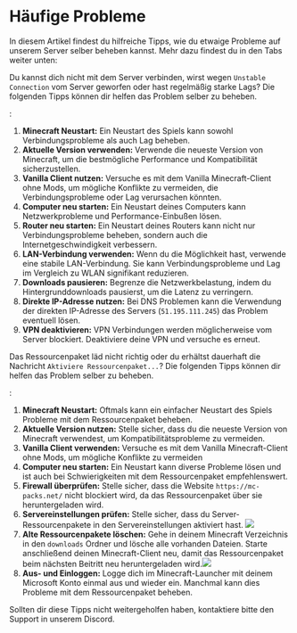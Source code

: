 # Häufige Probleme

<include from="util.md" element-id="survival-closed"/>

In diesem Artikel findest du hilfreiche Tipps, wie du etwaige Probleme auf unserem Server selber beheben kannst. Mehr dazu findest du in den Tabs weiter unten:
<tabs>

<tab title="Verbindungsprobleme / Netzwerk Lags">

Du kannst dich nicht mit dem Server verbinden, wirst wegen `Unstable Connection` vom Server geworfen oder hast regelmäßig starke Lags?
Die folgenden Tipps können dir helfen das Problem selber zu beheben.

:
1. **Minecraft Neustart:** Ein Neustart des Spiels kann sowohl Verbindungsprobleme als auch Lag
   beheben.
2. **Aktuelle Version verwenden:** Verwende die neueste Version von Minecraft, um die
   bestmögliche Performance und Kompatibilität sicherzustellen.
3. **Vanilla Client nutzen:** Versuche es mit dem Vanilla Minecraft-Client ohne Mods, um mögliche Konflikte
   zu vermeiden, die Verbindungsprobleme oder Lag verursachen könnten.
4. **Computer neu starten:** Ein Neustart deines Computers kann Netzwerkprobleme und
   Performance-Einbußen lösen.
5. **Router neu starten:** Ein Neustart deines Routers kann nicht nur Verbindungsprobleme
   beheben, sondern auch die Internetgeschwindigkeit verbessern.
6. **LAN-Verbindung verwenden:** Wenn du die Möglichkeit hast, verwende eine stabile LAN-Verbindung. Sie kann Verbindungsprobleme und Lag im Vergleich zu WLAN
   signifikant reduzieren.
7. **Downloads pausieren:** Begrenze die Netzwerkbelastung, indem du Hintergrunddownloads pausierst,
   um die Latenz zu verringern.
8. **Direkte IP-Adresse nutzen:** Bei DNS Problemen kann die Verwendung der direkten IP-Adresse des Servers (`51.195.111.245`) das Problem eventuell lösen.
9. **VPN deaktivieren:** VPN Verbindungen werden möglicherweise vom Server blockiert. Deaktiviere deine VPN und versuche es erneut.

</tab>
<tab title="Probleme mit dem Ressourcenpaket">

Das Ressourcenpaket läd nicht richtig oder du erhältst dauerhaft die Nachricht `Aktiviere Ressourcenpaket...`?
Die folgenden Tipps können dir helfen das Problem selber zu beheben.

:
1. **Minecraft Neustart:** Oftmals kann ein einfacher Neustart des Spiels Probleme mit dem Ressourcenpaket beheben.
2. **Aktuelle Version nutzen:** Stelle sicher, dass du die neueste Version von Minecraft verwendest,
   um Kompatibilitätsprobleme zu vermeiden.
3. **Vanilla Client verwenden:** Versuche es mit dem Vanilla Minecraft-Client ohne Mods, um mögliche Konflikte
   zu vermeiden
4. **Computer neu starten:** Ein Neustart kann diverse Probleme lösen und ist auch bei
   Schwierigkeiten mit dem Ressourcenpaket empfehlenswert.
5. **Firewall überprüfen:** Stelle sicher, dass die Website `https://mc-packs.net/` nicht blockiert wird, da das Ressourcenpaket über sie heruntergeladen wird.
6. **Servereinstellungen prüfen:** Stelle sicher, dass du Server-Ressourcenpakete in den Servereinstellungen aktiviert hast. ![](server-settings.gif)
7. **Alte Ressourcenpakete löschen:** Gehe in deinem Minecraft Verzeichnis in den `downloads` Ordner und lösche alle vorhanden Dateien. Starte anschließend deinen Minecraft-Client neu, damit das Ressourcenpaket beim nächsten Beitritt neu heruntergeladen wird.![](delete-packs.gif)
8. **Aus- und Einloggen:** Logge dich im Minecraft-Launcher mit deinem Microsoft Konto einmal aus und wieder ein. Manchmal kann dies Probleme mit dem Ressourcenpaket beheben.

</tab>
</tabs>

Sollten dir diese Tipps nicht weitergeholfen haben, kontaktiere bitte den Support in unserem Discord.
